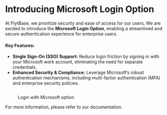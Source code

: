 # Introducing Microsoft Login Option

At FlytBase, we prioritize security and ease of access for our users. We are excited to introduce the **Microsoft Login Option**, enabling a streamlined and secure authentication experience for enterprise users.

#### Key Features:

* **Single Sign-On (SSO) Support:** Reduce login friction by signing in with your Microsoft work account, eliminating the need for separate credentials.
* **Enhanced Security & Compliance:** Leverage Microsoft’s robust authentication mechanisms, including multi-factor authentication (MFA) and enterprise security policies.

<figure><img src="../.gitbook/assets/Image 05-02-25 at 5.06 PM.jpeg" alt=""><figcaption><p>Login with Microsoft option</p></figcaption></figure>

For more information, please refer to our documentation.
